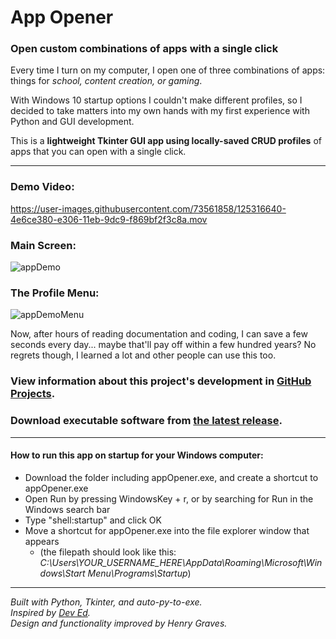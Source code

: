 # App Opener
### Open custom combinations of apps with a single click  


Every time I turn on my computer, I open one of three combinations of apps: things for *school, content creation, or gaming*.  

With Windows 10 startup options I couldn't make different profiles, so I decided to take matters into my own hands with my first experience with Python and GUI development.

This is a **lightweight Tkinter GUI app using locally-saved CRUD profiles** of apps that you can open with a single click.  

-----------------------------------------------------------------------------------------------------------------------------------------------------------------------------------

### Demo Video:
https://user-images.githubusercontent.com/73561858/125316640-4e6ce380-e306-11eb-9dc9-f869bf2f3c8a.mov

### Main Screen:
![appDemo](https://user-images.githubusercontent.com/73561858/125211603-87a94300-e275-11eb-886c-15650436f949.PNG)  

### The Profile Menu:
![appDemoMenu](https://user-images.githubusercontent.com/73561858/125211607-8c6df700-e275-11eb-8cf8-67dce95d639e.png)  


Now, after hours of reading documentation and coding, I can save a few seconds every day... maybe that'll pay off within a few hundred years?
No regrets though, I learned a lot and other people can use this too.  


### View information about this project's development in [GitHub Projects](https://github.com/Henry-Graves/App-Opener/projects/1).  
### Download executable software from [the latest release](https://github.com/Henry-Graves/App-Opener/releases/tag/v1.0).
-----------------------------------------------------------------------------------------------------------------------------------------------------------------------------------
#### How to run this app on startup for your Windows computer:
- Download the folder including appOpener.exe, and create a shortcut to appOpener.exe
- Open Run by pressing WindowsKey + r, or by searching for Run in the Windows search bar
- Type "shell:startup" and click OK
- Move a shortcut for appOpener.exe into the file explorer window that appears 
    - (the filepath should look like this: *C:\Users\YOUR_USERNAME_HERE\AppData\Roaming\Microsoft\Windows\Start Menu\Programs\Startup*)

-----------------------------------------------------------------------------------------------------------------------------------------------------------------------------------
  *Built with Python, Tkinter, and auto-py-to-exe.   
  Inspired by [Dev Ed](https://www.youtube.com/watch?v=jE-SpRI3K5g).  
  Design and functionality improved by Henry Graves.*  
